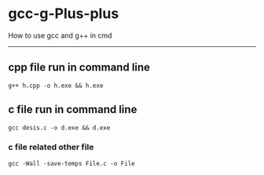# gcc-g-Plus-plus
How to use gcc and g++ in cmd 

<hr>

## cpp file run in command line 

```terminal
g++ h.cpp -o h.exe && h.exe
```

## c file run in command line 

```terminal
gcc desis.c -o d.exe && d.exe
```

### c file related other file
```terminal
gcc -Wall -save-temps File.c -o File
```
